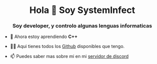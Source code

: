 <!-- https://github.com/Smug246/ -->
<!-- LEAVE A STAR, IF YOU LIKE IT ! -->

<h1 align="center">Hola 👋 Soy SystemInfect</h1>
<h3 align="center">Soy developer, y controlo algunas lenguas informaticas</h3>

- 🌱 Ahora estoy aprendiendo **C++**

- 👨‍💻 Aqui tienes todos los [Github](https://github.com/SystemInfect?tab=repositories) disponibles que tengo.

- 📫 Puedes saber mas sobre mi en mi [servidor de discord](https://discord.gg/cCN65FMFs7)
</p>
